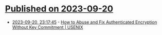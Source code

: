 # [Published on 2023-09-20](index.md)

* [2023-09-20, 23:17:45](https://lobste.rs/s/pnujxa/how_abuse_fix_authenticated_encryption) - [How to Abuse and Fix Authenticated Encryption Without Key Commitment | USENIX](https://www.usenix.org/conference/usenixsecurity22/presentation/albertini)
